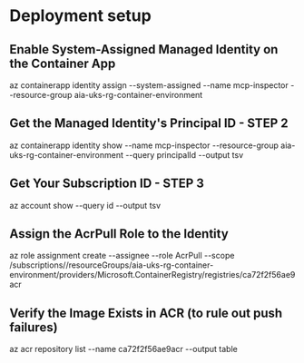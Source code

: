 # Deployment setup
## Enable System-Assigned Managed Identity on the Container App
az containerapp identity assign --system-assigned --name mcp-inspector --resource-group aia-uks-rg-container-environment

## Get the Managed Identity's Principal ID  - STEP 2
az containerapp identity show --name mcp-inspector --resource-group aia-uks-rg-container-environment --query principalId --output tsv

## Get Your Subscription ID  - STEP 3
az account show --query id --output tsv

## Assign the AcrPull Role to the Identity
az role assignment create --assignee <principalId-from-step-2> --role AcrPull --scope /subscriptions/<subscriptionId-from-step-3>/resourceGroups/aia-uks-rg-container-environment/providers/Microsoft.ContainerRegistry/registries/ca72f2f56ae9acr

## Verify the Image Exists in ACR (to rule out push failures)
az acr repository list --name ca72f2f56ae9acr --output table



